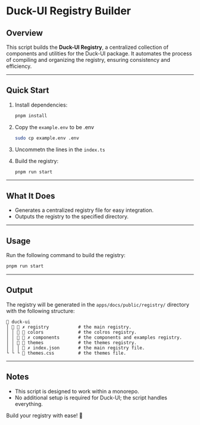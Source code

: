 # Duck-UI Registry Builder

## Overview

This script builds the **Duck-UI Registry**, a centralized collection of components and utilities for the Duck-UI package. It automates the process of compiling and organizing the registry, ensuring consistency and efficiency.

---

## Quick Start

1. Install dependencies:
   ```bash
   pnpm install
   ```

2. Copy the `example.env` to be .env 
   ```bash
   sudo cp example.env .env
   ```

3. Uncommetn the lines in the `index.ts` 

4. Build the registry:
   ```bash
   pnpm run start
   ```

---

## What It Does

- Generates a centralized registry file for easy integration.
- Outputs the registry to the specified directory.

---

## Usage

Run the following command to build the registry:
```bash
pnpm run start
```

---

## Output

The registry will be generated in the `apps/docs/public/registry/` directory with the following structure:
```
 duck-ui
│   ✗ registry           # the main registry.
│ │   colors             # the colros registry.
│ │   ✗ components       # the components and examples registry.
│ │   themes             # the themes registry.
│ │ │  ✗ index.json       # the main registry file.
└ └ └  themes.css         # the themes file.
```

---

## Notes

- This script is designed to work within a monorepo.
- No additional setup is required for Duck-UI; the script handles everything.

Build your registry with ease! 🚀
